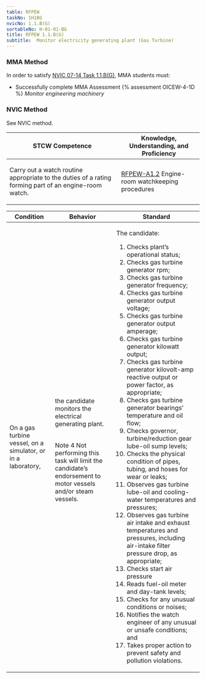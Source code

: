 ```yaml
---
table: RFPEW
taskNo: 1H1BG
nvicNo: 1.1.B(G) 
sortableNo: H-01-01-BG
title: RFPEW 1.1.B(G) 
subtitle:  Monitor electricity generating plant (Gas Turbine)
---
```



### MMA Method

In order to satisfy  [NVIC 07-14  Task  1.1.B(G)]({{site.baseurl}}/assets/images/nvic-07-14.pdf), MMA students must:

* Successfully complete MMA Assessment {% assessment OICEW-4-1D %} *Monitor engineering machinery*


### NVIC Method

<a onclick="togglevisibility('nvic_methods')" >See NVIC method.</a>

<div id='nvic_methods' class='hide'>

<table>
<thead>
<tr>
<th class='forty'> STCW Competence </th>
<th class='sixty'> Knowledge, Understanding, and Proficiency </th>
</tr>
</thead>




<tbody>
<tr><td markdown='1'>

Carry out a watch routine appropriate to the duties of a rating forming part of an engine-room watch.

</td><td markdown='1'>

[RFPEW-A1.2]({{site.baseurl}}/tables/34.html#RFPEW-A1.2) Engine-room watchkeeping procedures

</td></tr>


</tbody>
</table>


<table>
<thead>
<tr><th class='twenty'>  Condition </th><th class='twenty'> Behavior </th><th  class='sixty'>Standard </th></tr>
</thead>
<tbody >



<tr><td markdown='1'>

On a gas turbine vessel, on a simulator, or in a laboratory,

</td><td markdown='1'>

the candidate monitors the electrical generating plant.

<br>

<div class="tooltip">Note 4
<span class="tooltiptext">
Not performing this task will limit the candidate’s endorsement to motor vessels and/or steam vessels.

</span>
</div>


</td><td markdown='1'>

The candidate:

1. Checks plant’s operational status;
2. Checks gas turbine generator rpm;
3. Checks gas turbine generator frequency;
4. Checks gas turbine generator output voltage;
5. Checks gas turbine generator output amperage;
6. Checks gas turbine generator kilowatt output;
7. Checks gas turbine generator kilovolt-amp reactive output or power factor, as appropriate;
8. Checks gas turbine generator bearings’ temperature and oil flow;
9. Checks governor, turbine/reduction gear lube-oil sump levels;
10. Checks the physical condition of pipes, tubing, and hoses for wear or leaks;
11. Observes gas turbine lube-oil and cooling-water temperatures and pressures;
12. Observes gas turbine air intake and exhaust temperatures and pressures, including air-intake filter pressure drop, as appropriate;
13. Checks start air pressure
14. Reads fuel-oil meter and day-tank levels;
15. Checks for any unusual conditions or noises;
16. Notifies the watch engineer of any unusual or unsafe conditions; and
17. Takes proper action to prevent safety and pollution violations.

</td></tr>
</tbody>
</table>
</div>
